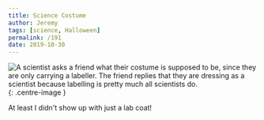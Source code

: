 ```yaml
---
title: Science Costume
author: Jeremy
tags: [science, Halloween]
permalink: /191
date: 2019-10-30
---
```


![A scientist asks a friend what their costume is supposed to be, since they are only carrying a labeller. The friend replies that they are dressing as a scientist because labelling is pretty much all scientists do.](https://res.cloudinary.com/dh3hm8pb7/image/upload/c_scale,q_auto:best,w_615/v1535842782/Handwaving/Published/ScienceCostume.png){: .centre-image }

At least I didn't show up with just a lab coat!

